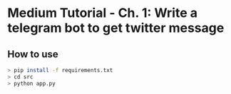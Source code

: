 # Medium Tutorial - Ch. 1: Write a telegram bot to get twitter message

## How to use

```bash
> pip install -f requirements.txt
> cd src
> python app.py
```
